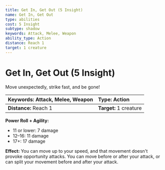 ```yaml
---
title: Get In, Get Out (5 Insight)
name: Get In, Get Out
type: abilities
cost: 5 Insight
subtype: shadow
keywords: Attack, Melee, Weapon
ability_type: Action
distance: Reach 1
target: 1 creature
---
```


# Get In, Get Out (5 Insight)

Move unexpectedly, strike fast, and be gone!

| **Keywords:** Attack, Melee, Weapon | **Type:** Action       |
| :---------------------------------- | :--------------------- |
| **Distance:** Reach 1               | **Target:** 1 creature |

**Power Roll + Agility:**

- 11 or lower: 7 damage
- 12–16: 11 damage
- 17+: 17 damage

**Effect:** You can move up to your speed, and that movement doesn't provoke opportunity attacks. You can move before or after your attack, or can split your movement before and after your attack.
